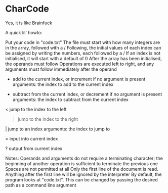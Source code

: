 # CharCode
Yes, it is like Brainfuck


A quick lil' howto:

Put your code in "code.txt"
The file must start with how many integers are in the array, followed with a /
Following, the initial values of each index can be assigned by writing the numbers, each followed by a /
If an index is not initialised, it will start with a default of 0
After the array has been initialised, the operands must follow
Operations are executed left to right, and any arguments must follow immediately after the operand

+	add to the current index, or increment if no argument is present
	arguments: the index to add to the current index

-	subtract from the current index, or decrement if no argument is present
	arguments: the index to subtract from the current index

<	jump to the index to the left

>	jump to the index to the right

|	jump to an index
	arguments: the index to jump to

=	input into current index

?	output from current index



Notes:
Operands and arguments do not require a terminating character; the beginning of another operation is sufficient to terminate the previous one
Spaces are not permitted at all
Only the first line of the document is read. Anything after the first line will be ignored by the interpreter
By default, the program looks at "code.txt". This can be changed by passing the desired path as a command line argument
	
